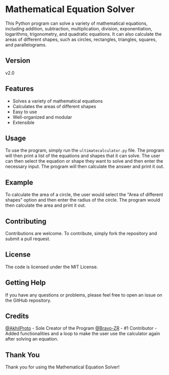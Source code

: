 # Mathematical Equation Solver

This Python program can solve a variety of mathematical equations, including addition, subtraction, multiplication, division, exponentiation, logarithms, trigonometry, and quadratic equations. It can also calculate the areas of different shapes, such as circles, rectangles, triangles, squares, and parallelograms.

## Version
v2.0

## Features

* Solves a variety of mathematical equations
* Calculates the areas of different shapes
* Easy to use
* Well-organized and modular
* Extensible

## Usage

To use the program, simply run the `ultimatecalculator.py` file. The program will then print a list of the equations and shapes that it can solve. The user can then select the equation or shape they want to solve and then enter the necessary input. The program will then calculate the answer and print it out.

## Example

To calculate the area of a circle, the user would select the "Area of different shapes" option and then enter the radius of the circle. The program would then calculate the area and print it out.

## Contributing

Contributions are welcome. To contribute, simply fork the repository and submit a pull request.

## License

The code is licensed under the MIT License.

## Getting Help

If you have any questions or problems, please feel free to open an issue on the GitHub repository.

## Credits

[@AkhilProto](https://github.com/AkhilProto) - Sole Creator of the Program
[@Bravo-ZR](https://github.com/Bravo-ZR) - #1 Contributor - Added functionalities and a loop to make the user use the calculator again after solving an equation.

## Thank You

Thank you for using the Mathematical Equation Solver!
